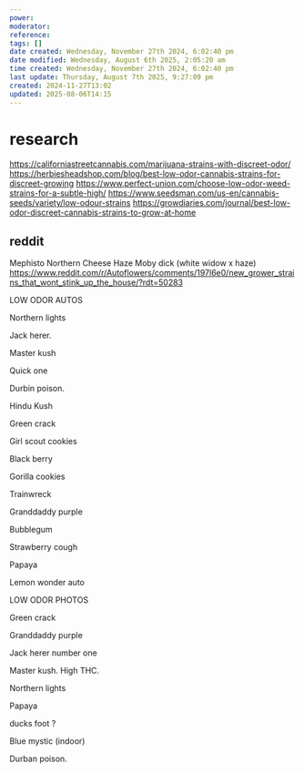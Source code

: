 ```yaml
---
power: 
moderator: 
reference: 
tags: []
date created: Wednesday, November 27th 2024, 6:02:40 pm
date modified: Wednesday, August 6th 2025, 2:05:20 am
time created: Wednesday, November 27th 2024, 6:02:40 pm
last update: Thursday, August 7th 2025, 9:27:09 pm
created: 2024-11-27T13:02
updated: 2025-08-06T14:15
---
```

# 
# research
https://californiastreetcannabis.com/marijuana-strains-with-discreet-odor/
https://herbiesheadshop.com/blog/best-low-odor-cannabis-strains-for-discreet-growing
https://www.perfect-union.com/choose-low-odor-weed-strains-for-a-subtle-high/
https://www.seedsman.com/us-en/cannabis-seeds/variety/low-odour-strains
https://growdiaries.com/journal/best-low-odor-discreet-cannabis-strains-to-grow-at-home
## reddit

Mephisto Northern Cheese Haze
Moby dick (white widow x haze)
https://www.reddit.com/r/Autoflowers/comments/197l6e0/new_grower_strains_that_wont_stink_up_the_house/?rdt=50283

LOW ODOR AUTOS

Northern lights

Jack herer.

Master kush

Quick one

Durbin poison.

Hindu Kush

Green crack

Girl scout cookies

Black berry

Gorilla cookies

Trainwreck

Granddaddy purple

Bubblegum

Strawberry cough

Papaya

Lemon wonder auto

LOW ODOR PHOTOS

Green crack

Granddaddy purple

Jack herer number one

Master kush. High THC.

Northern lights

Papaya

ducks foot ?

Blue mystic (indoor)

Durban poison.